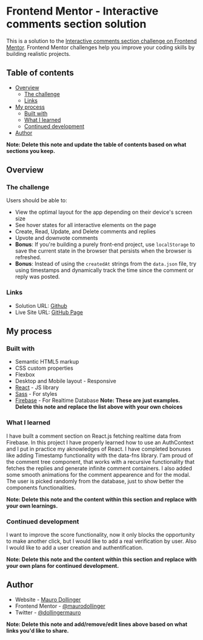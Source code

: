 # Frontend Mentor - Interactive comments section solution

This is a solution to the [Interactive comments section challenge on Frontend Mentor](https://www.frontendmentor.io/challenges/interactive-comments-section-iG1RugEG9). Frontend Mentor challenges help you improve your coding skills by building realistic projects. 

## Table of contents

- [Overview](#overview)
  - [The challenge](#the-challenge)
  - [Links](#links)
- [My process](#my-process)
  - [Built with](#built-with)
  - [What I learned](#what-i-learned)
  - [Continued development](#continued-development)
- [Author](#author)

**Note: Delete this note and update the table of contents based on what sections you keep.**

## Overview

### The challenge

Users should be able to:

- View the optimal layout for the app depending on their device's screen size
- See hover states for all interactive elements on the page
- Create, Read, Update, and Delete comments and replies
- Upvote and downvote comments
- **Bonus**: If you're building a purely front-end project, use `localStorage` to save the current state in the browser that persists when the browser is refreshed.
- **Bonus**: Instead of using the `createdAt` strings from the `data.json` file, try using timestamps and dynamically track the time since the comment or reply was posted.


### Links

- Solution URL: [Github](https://github.com/maurodollinger/interactive-comment-section)
- Live Site URL: [GitHub Page](https://github.com/maurodollinger/interactive-comment-section/build/)

## My process

### Built with

- Semantic HTML5 markup
- CSS custom properties
- Flexbox
- Desktop and Mobile layout - Responsive
- [React](https://reactjs.org/) - JS library
- [Sass](https://sass-lang.com/) - For styles
- [Firebase](https://firebase.google.com/) - For Realtime Database
**Note: These are just examples. Delete this note and replace the list above with your own choices**

### What I learned

I have built a comment section on React.js fetching realtime data from Firebase.
In this project I have properly learned how to use an AuthContext and I put in practice my aknowledges of React.
I have completed bonuses like adding Timestamp functionality with the data-fns library.
I'am proud of the comment tree component, that works with a recursive functionality that fetches the replies and generate infinite comment containers.
I also added some smooth animations for the comment appearence and for the modal. 
The user is picked randomly from the database, just to show better the components functionalities.

**Note: Delete this note and the content within this section and replace with your own learnings.**

### Continued development

I want to improve the score functionality, now it only blocks the opportunity to make another click, but I would like to add a real verification by user. Also I would like to add a user creation and authentification. 

**Note: Delete this note and the content within this section and replace with your own plans for continued development.**


## Author

- Website - [Mauro Dollinger](https://www.maurodollinger.com.ar)
- Frontend Mentor - [@maurodollinger](https://www.frontendmentor.io/profile/maurodollinger)
- Twitter - [@dollingermauro](https://www.twitter.com/dollingermauro)

**Note: Delete this note and add/remove/edit lines above based on what links you'd like to share.**

